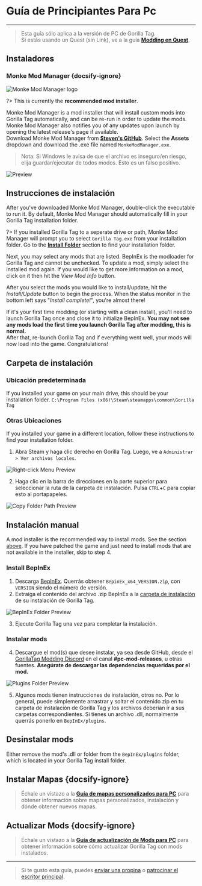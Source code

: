 # Guía de Principiantes Para Pc
---
>
> Esta guía sólo aplica a la versión de PC de Gorilla Tag.  
> Si estás usando un Quest (sin Link), ve a la guía [**Modding en Quest**](quest-guide).

<!-- <div class="horizontal bordered" data-ea-publisher="gorillatagmodding-burrito-software" data-ea-type="image" data-ea-manual="true" id="pc-mod-guide"></div> -->
<!-- Guide Page Ad -->
<ins class="adsbygoogle"
     style="display:block"
     data-ad-client="ca-pub-1965221367974935"
     data-ad-slot="2604239380"
     data-ad-format="auto"
     data-full-width-responsive="true"></ins>

## Instaladores

### Monke Mod Manager {docsify-ignore}

![Monke Mod Manager logo](../docs/files/mmmlogo.png)

?> This is currently the **recommended mod installer**.

Monke Mod Manager is a mod installer that will install custom mods into Gorilla Tag automatically, and can be re-run in order to update the mods. Monke Mod Manager also notifies you of any updates upon launch by opening the latest release's page if available.  
Download Monke Mod Manager from [**Steven's GitHub**](https://github.com/DeadlyKitten/MonkeModManager/releases/latest). Select the **Assets** dropdown and download the .exe file named `MonkeModManager.exe`.

> Nota: Si Windows le avisa de que el archivo es inseguro/en riesgo, elija guardar/ejecutar de todos modos. Esto es un falso positivo.

![Preview](../docs/files/mmmpreview.png)

## Instrucciones de instalación

After you've downloaded Monke Mod Manager, double-click the executable to run it. By default, Monke Mod Manager should automatically fill in your Gorilla Tag installation folder.

?> If you installed Gorilla Tag to a seperate drive or path, Monke Mod Manager will prompt you to select `Gorilla Tag.exe` from your installation folder. Go to the [**Install Folder**](#install-folder) section to find your installation folder.

Next, you may select any mods that are listed. BepInEx is the modloader for Gorilla Tag and cannot be unchecked. To update a mod, simply select the installed mod again. If you would like to get more information on a mod, click on it then hit the *View Mod Info* button.

After you select the mods you would like to install/update, hit the *Install/Update* button to begin the process. When the status monitor in the bottom left says "*Install complete!*", you're almost there!

If it's your first time modding (or starting with a clean install), you'll need to launch Gorilla Tag once and close it to initialize BepInEx. **You may not see any mods load the first time you launch Gorilla Tag after modding, this is normal.**  
After that, re-launch Gorilla Tag and if everything went well, your mods will now load into the game. Congratulations!

## Carpeta de instalación

### Ubicación predeterminada

If you installed your game on your main drive, this should be your installation folder. `C:\Program Files (x86)\Steam\steamapps\common\Gorilla Tag`

### Otras Ubicaciones

If you installed your game in a different location, follow these instructions to find your installation folder.

1. Abra Steam y haga clic derecho en Gorilla Tag. Luego, ve a `Administrar > Ver archivos locales`.

![Right-click Menu Preview](../docs/files/localfilescontext.png)

2. Haga clic en la barra de direcciones en la parte superior para seleccionar la ruta de la carpeta de instalación. Pulsa `CTRL`+`C` para copiar esto al portapapeles.

![Copy Folder Path Preview](../docs/files/copyfolderpath.png)

## Instalación manual
A mod installer is the recommended way to install mods. See the section [above](#installers). If you have patched the game and just need to install mods that are not available in the installer, skip to step 4.

### Install BepInEx

1. Descarga [BepInEx](https://github.com/BepInEx/BepInEx/releases/latest). Querrás obtener `BepinEx_x64_VERSION.zip`, con `VERSION` siendo el número de versión.
2. Extraiga el contenido del archivo .zip BepInEx a la [carpeta de instalación](#install-folder) de su instalación de Gorilla Tag.

![BepInEx Folder Preview](../docs/files/bepinexfolder.png)

3. Ejecute Gorilla Tag una vez para completar la instalación.

### Instalar mods

4. Descargue el mod(s) que desee instalar, ya sea desde GitHub, desde el [GorillaTag Modding Discord](https://discord.gg/b2MhDBAzTv) en el canal **#pc-mod-releases**, u otras fuentes. **Asegúrate de descargar las dependencias requeridas por el mod.**

![Plugins Folder Preview](../docs/files/pluginsfolder.png)

5. Algunos mods tienen instrucciones de instalación, otros no. Por lo general, puede simplemente arrastrar y soltar el contenido zip en tu carpeta de instalación de Gorilla Tag y los archivos deberían ir a sus carpetas correspondientes. Si tienes un archivo .dll, normalmente querrás ponerlo en `BepInEx/plugins`.

## Desinstalar mods

Either remove the mod's .dll or folder from the `BepInEx/plugins` folder, which is located in your Gorilla Tag install folder.

## Instalar Mapas {docsify-ignore}

> Échale un vistazo a la [**Guía de mapas personalizados para PC**](pc-maploading) para obtener información sobre mapas personalizados, instalación y dónde obtener nuevos mapas.

## Actualizar Mods {docsify-ignore}

> Échale un vistazo a la [**Guía de actualización de Mods para PC**](pc-updating) para obtener información sobre cómo actualizar Gorilla Tag con mods instalados.

---

> Si te gusto esta guía, puedes [enviar una propina](https://streamelements.com/burritosoft/tip) o [patrocinar el escritor principal](https://github.com/sponsors/burritosoftware).